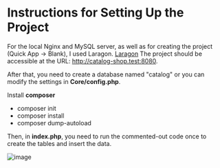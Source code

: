 # Instructions for Setting Up the Project

For the local Nginx and MySQL server, as well as for creating the project (Quick App -> Blank), I used Laragon. [Laragon](https://laragon.org)
The project should be accessible at the URL: http://catalog-shop.test:8080.

After that, you need to create a database named "catalog" or you can modify the settings in **Core/config.php**.

Install **composer**
- composer init
- composer install
- composer dump-autoload 

Then, in **index.php**, you need to run the commented-out code once to create the tables and insert the data.

![image](https://github.com/user-attachments/assets/2064a466-3e37-4def-9ced-08c83ab204cb)
